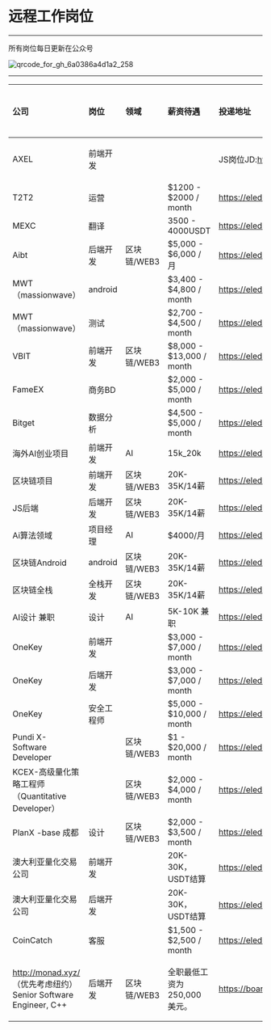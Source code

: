 # 远程工作岗位
----
所有岗位每日更新在公众号  

![qrcode_for_gh_6a0386a4d1a2_258](https://github.com/dianyacommunity/remote-work/assets/151907211/23814b39-9684-4d4b-ab83-ae65e969f2c5)

----
| 公司	| 岗位	|领域|	薪资待遇	|投递地址|	岗位要求|	备注 |
| :-----| :----- | :----- | :-----| :----- | :----- |:----- |
| AXEL | 前端开发 |  |  | JS岗位JD:https://eleduck.com/posts/Djfv5N |  | JavaScript Developer/DevOps Engineer/NodeJS Developer/iOS/Android |
| T2T2 | 运营 |  | $1200 - $2000 / month | https://eleduck.com/posts/gYfg8m |  | 社区运营、投资经理 |
| MEXC | 翻译 |  | 3500 - 4000USDT | https://eleduck.com/posts/yGfaz1 |  | 翻译 |
| Aibt | 后端开发 | 区块链/WEB3 | $5,000 - $6,000 / 月 | https://eleduck.com/posts/njfgBV |  | Javascript Engineer/java开发 |
| MWT（massionwave） | android |  | $3,400 - $4,800 / month | https://eleduck.com/posts/DjfvAN |  | Android开发 |
| MWT（massionwave） | 测试 |  | $2,700 - $4,500 / month | https://eleduck.com/posts/74fLgp |  | QA |
| VBIT | 前端开发 | 区块链/WEB3 | $8,000 - $13,000 / month | https://eleduck.com/posts/x0f57O |  | 前端开发 |
| FameEX | 商务BD |  | $2,000 - $5,000 / month | https://eleduck.com/posts/qzf2jE |  | 商务英语BD |
| Bitget | 数据分析 |  | $4,500 - $5,000 / month | https://eleduck.com/posts/0XfZkB |  | 商业分析师 |
| 海外AI创业项目 | 前端开发 | AI | 15k_20k | https://eleduck.com/tposts/v5fGnV |  |  |
| 区块链项目 | 前端开发 | 区块链/WEB3 | 20K-35K/14薪 | https://eleduck.com/tposts/njfg1V |  |  |
| JS后端 | 后端开发 | 区块链/WEB3 | 20K-35K/14薪 | https://eleduck.com/tposts/L5f1kW |  |  |
| Ai算法领域 | 项目经理 | AI | $4000/月 | https://eleduck.com/tposts/Gzf2xD |  |  |
| 区块链Android | android | 区块链/WEB3 | 20K-35K/14薪 | https://eleduck.com/tposts/1nf8qy |  |  |
| 区块链全栈 | 全栈开发 | 区块链/WEB3 | 20K-35K/14薪 | https://eleduck.com/tposts/QZf8yp |  |  |
| AI设计 兼职 | 设计 | AI | 5K-10K   兼职 | https://eleduck.com/tposts/z1f5yl |  |  |
| OneKey | 前端开发 |  | $3,000 - $7,000 / month | https://eleduck.com/posts/yGfajL |  |  |
| OneKey | 后端开发 |  | $3,000 - $7,000 / month | https://eleduck.com/posts/yGfajL |  |  |
| OneKey | 安全工程师 |  | $5,000 - $10,000 / month | https://eleduck.com/posts/laf8E3 |  |  |
| Pundi X-Software Developer |  | 区块链/WEB3 | $1 - $20,000 / month | https://eleduck.com/posts/rdfpVv |  |  |
| KCEX-高级量化策略工程师（Quantitative Developer） |  | 区块链/WEB3 | $2,000 - $4,000 / month | https://eleduck.com/posts/5Bfwmm |  |  |
| PlanX -base 成都 | 设计 | 区块链/WEB3 | $2,000 - $3,500 / month | https://eleduck.com/posts/98f0Qr |  |  |
| 澳大利亚量化交易公司 | 前端开发 |  | 20K-30K，USDT结算 | https://eleduck.com/tposts/BafkgG |  |  |
| 澳大利亚量化交易公司 | 后端开发 |  | 20K-30K，USDT结算 | https://eleduck.com/tposts/kRfaoL |  |  |
| CoinCatch | 客服 |  | $1,500 - $2,500 / month | https://eleduck.com/posts/Jpf5aV |  |  |
| http://monad.xyz/ （优先考虑纽约）Senior Software Engineer, C++ | 后端开发 | 区块链/WEB3 | 全职最低工资为 250,000 美元。 | https://boards.greenhouse.io/monad/jobs/4325448005 | | 我们团队的大部分成员都在纽约，每周有几天在一起工作。我们对远程候选人开放，优先考虑纽约市的候选人。 |
